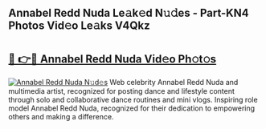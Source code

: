## Annabel Redd Nuda Le𝚊k𝚎d N𝚞𝚍es - Part-KN4 Photos Vid𝚎o Le𝚊ks V4Qkz

# <h2><a href="http://fbclgv.evod.top/?m=Annabel+Redd+Nuda">🔗 👉🔴 Annabel Redd Nuda Vid𝚎o Ph𝚘t𝚘s</a></h2>

[![Annabel Redd Nuda N𝚞d𝚎s](https://i.imgur.com/8V9OHl7.gif)](http://fbclgv.evod.top/?m=Annabel+Redd+Nuda)
Web celebrity Annabel Redd Nuda and multimedia artist, recognized for posting dance and lifestyle content through solo and collaborative dance routines and mini vlogs. Inspiring role model Annabel Redd Nuda, recognized for their dedication to empowering others and making a difference. 
